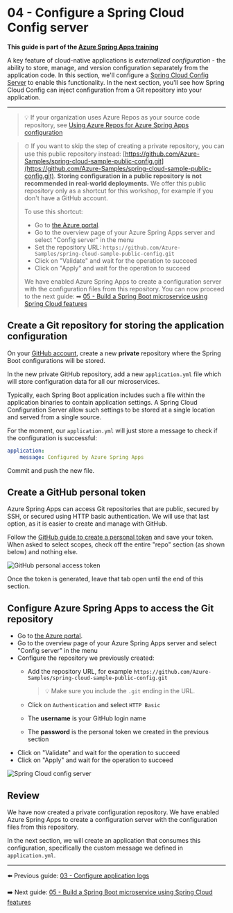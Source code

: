 # 04 - Configure a Spring Cloud Config server

__This guide is part of the [Azure Spring Apps training](../README.md)__

A key feature of cloud-native applications is *externalized configuration* - the ability to store, manage, and version configuration separately from the application code. In this section, we'll configure a [Spring Cloud Config Server](https://cloud.spring.io/spring-cloud-config) to enable this functionality. In the next section, you'll see how Spring Cloud Config can inject configuration from a Git repository into your application.

---

> 💡 If your organization uses Azure Repos as your source code repository, see [Using Azure Repos for Azure Spring Apps configuration](AzureReposForConfig.md)

> ⏱ If you want to skip the step of creating a private repository, you can use this public repository instead: [https://github.com/Azure-Samples/spring-cloud-sample-public-config.git](https://github.com/Azure-Samples/spring-cloud-sample-public-config.git). __Storing configuration in a public repository is not recommended in real-world deployments.__ We offer this public repository only as a shortcut for this workshop, for example if you don't have a GitHub account. 
>
> To use this shortcut:
>  - Go to [the Azure portal](https://portal.azure.com/?WT.mc_id=azurespringcloud-github-judubois).
>  - Go to the overview page of your Azure Spring Apps server and select "Config server" in the menu
>  - Set the repository URL: `https://github.com/Azure-Samples/spring-cloud-sample-public-config.git`
>  - Click on "Validate" and wait for the operation to succeed
>  - Click on "Apply" and wait for the operation to succeed
>  
>  We have enabled Azure Spring Apps to create a configuration server with the configuration files from this repository. You can now proceed to the next guide: 
>  ➡ [05 - Build a Spring Boot microservice using Spring Cloud features](../05-build-a-spring-boot-microservice-using-spring-cloud-features/README.md)

## Create a Git repository for storing the application configuration

On your [GitHub account](https://github.com), create a new **private** repository where the Spring Boot configurations will be stored.

In the new private GitHub repository, add a new `application.yml` file which will store configuration data for all our microservices.

Typically, each Spring Boot application includes such a file within the application binaries to contain application settings. A Spring Cloud Configuration Server allow such settings to be stored at a single location and served from a single source.

For the moment, our `application.yml` will just store a message to check if the configuration is successful:

```yaml
application:
    message: Configured by Azure Spring Apps
```

Commit and push the new file.

## Create a GitHub personal token

Azure Spring Apps can access Git repositories that are public, secured by SSH, or secured using HTTP basic authentication. We will use that last option, as it is easier to create and manage with GitHub.

Follow the [GitHub guide to create a personal token](https://help.github.com/en/articles/creating-a-personal-access-token-for-the-command-line) and save your token. When asked to select scopes, check off the entire "repo" section (as shown below) and nothing else.

![GitHub personal access token](media/01-github-personal-access-token.png)

Once the token is generated, leave that tab open until the end of this section.

## Configure Azure Spring Apps to access the Git repository

- Go to [the Azure portal](https://portal.azure.com/?WT.mc_id=azurespringcloud-github-judubois).
- Go to the overview page of your Azure Spring Apps server and select "Config server" in the menu
- Configure the repository we previously created:
  - Add the repository URL, for example `https://github.com/Azure-Samples/spring-cloud-sample-public-config.git`

     >💡 Make sure you include the `.git` ending in the URL.

  - Click on `Authentication` and select `HTTP Basic`
  - The __username__ is your GitHub login name
  - The __password__ is the personal token we created in the previous section
- Click on "Validate" and wait for the operation to succeed  
- Click on "Apply" and wait for the operation to succeed

![Spring Cloud config server](media/02-config-server.png)

## Review

We have now created a private configuration repository. We have enabled Azure Spring Apps to create a configuration server with the configuration files from this repository.

In the next section, we will create an application that consumes this configuration, specifically the custom message we defined in `application.yml`.

---

⬅️ Previous guide: [03 - Configure application logs](../03-configure-monitoring/README.md)

➡️ Next guide: [05 - Build a Spring Boot microservice using Spring Cloud features](../05-build-a-spring-boot-microservice-using-spring-cloud-features/README.md)
